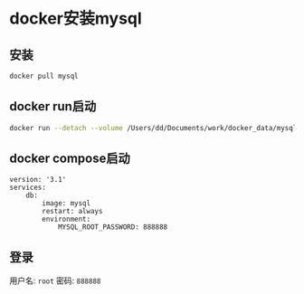 # docker安装mysql

## 安装
```bash
docker pull mysql
```

## docker run启动
```bash
docker run --detach --volume /Users/dd/Documents/work/docker_data/mysql/data:/var/lib/mysql --volume /Users/dd/Documents/work/docker_data/mysql/config:/etc/mysql/conf.d -e MYSQL_ROOT_PASSWORD=888888 --restart always --publish 33306:3306 dolphintwo/mysql:latest
```

## docker compose启动<useless>
```
version: '3.1'
services:
    db:
        image: mysql
        restart: always
        environment:
            MYSQL_ROOT_PASSWORD: 888888
```

## 登录
用户名: `root`
密码: `888888`